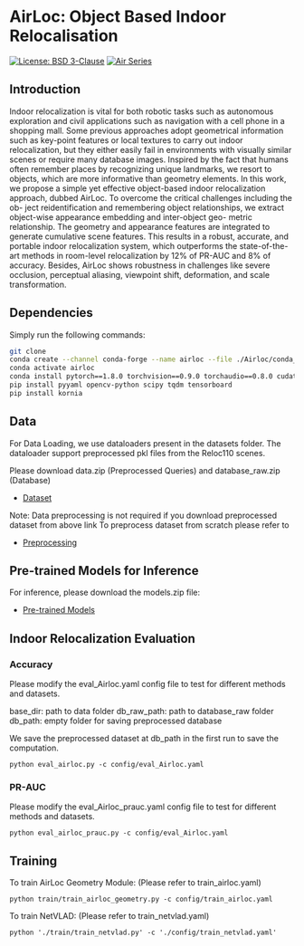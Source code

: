# AirLoc: Object Based Indoor Relocalisation

[![License: BSD 3-Clause](https://img.shields.io/badge/License-BSD%203--Clause-yellow.svg)](./LICENSE)
[![Air Series](https://img.shields.io/badge/collection-Air%20Series-b31b1b)](https://chenwang.site/airseries/)

## Introduction

Indoor relocalization is vital for both robotic tasks such as autonomous exploration and civil applications such as navigation with a cell phone in a shopping mall. Some previous approaches adopt geometrical information such as key-point features or local textures to carry out indoor relocalization, but they either easily fail in environments with visually similar scenes or require many database images. Inspired by the fact that humans often remember places by recognizing unique landmarks, we resort to objects, which are more informative than geometry elements. In this work, we propose a simple yet effective object-based indoor relocalization approach, dubbed AirLoc. To overcome the critical challenges including the ob- ject reidentification and remembering object relationships, we extract object-wise appearance embedding and inter-object geo- metric relationship. The geometry and appearance features are integrated to generate cumulative scene features. This results in a robust, accurate, and portable indoor relocalization system, which outperforms the state-of-the-art methods in room-level relocalization by 12% of PR-AUC and 8% of accuracy. Besides, AirLoc shows robustness in challenges like severe occlusion, perceptual aliasing, viewpoint shift, deformation, and scale transformation.


## Dependencies

Simply run the following commands:

```bash
git clone 
conda create --channel conda-forge --name airloc --file ./Airloc/conda_requirements.txt
conda activate airloc
conda install pytorch==1.8.0 torchvision==0.9.0 torchaudio==0.8.0 cudatoolkit=11.1 -c pytorch -c conda-forge
pip install pyyaml opencv-python scipy tqdm tensorboard
pip install kornia


```

## Data

For Data Loading, we use dataloaders present in the datasets folder. The dataloader support preprocessed pkl files from the Reloc110 scenes.

Please download data.zip (Preprocessed Queries) and database_raw.zip (Database)
* [Dataset](https://drive.google.com/drive/folders/1n2wz_bigMcM5l9K29bskMd1qhR2VLarH?usp=sharing)

Note: Data preprocessing is not required if you download preprocessed dataset from above link
To preprocess dataset from scratch please refer to 
* [Preprocessing](https://github.com/aryanmangal769/AirLoc-Object-Based-Inddor-Relocalization/blob/main/datasets/readme.md)
 

## Pre-trained Models for Inference

For inference, please download the models.zip file:

* [Pre-trained Models](https://drive.google.com/drive/folders/1n2wz_bigMcM5l9K29bskMd1qhR2VLarH?usp=sharing)

## Indoor Relocalization Evaluation

### Accuracy
Please modify the eval_Airloc.yaml config file to test for different methods and datasets.

base_dir: path to data folder
db_raw_path: path to database_raw folder
db_path: empty folder for saving preprocessed database

We save the preprocessed dataset at db_path in the first run to save the computation. 
```
python eval_airloc.py -c config/eval_Airloc.yaml
```

### PR-AUC
Please modify the eval_Airloc_prauc.yaml config file to test for different methods and datasets.

```
python eval_airloc_prauc.py -c config/eval_Airloc.yaml
```

## Training
To train AirLoc Geometry Module: (Please refer to train_airloc.yaml)

```
python train/train_airloc_geometry.py -c config/train_airloc.yaml
```

To train NetVLAD: (Please refer to train_netvlad.yaml)

```
python './train/train_netvlad.py' -c './config/train_netvlad.yaml'
```


